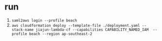 # run
1. `saml2aws login --profile beach`  
2. `aws cloudformation deploy --template-file ./deployment.yaml --stack-name jiajun-lambda-cf --capabilities CAPABILITY_NAMED_IAM  --profile beach --region ap-southeast-2`
